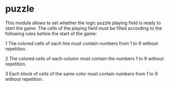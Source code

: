# puzzle
This module allows to set whether the logic puzzle playing field is ready to start the game.  The cells of the playing field must be filled according to the following rules before the start of the game:

1 The colored cells of each line must contain numbers from 1 to 9 without repetition.

2 The colored cells of each column must contain the numbers 1 to 9 without repetition.

3 Each block of cells of the same color must contain numbers from 1 to 9 without repetition.
